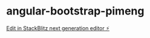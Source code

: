 # angular-bootstrap-pimeng

[Edit in StackBlitz next generation editor ⚡️](https://stackblitz.com/~/github.com/pcbimon/angular-bootstrap-pimeng)